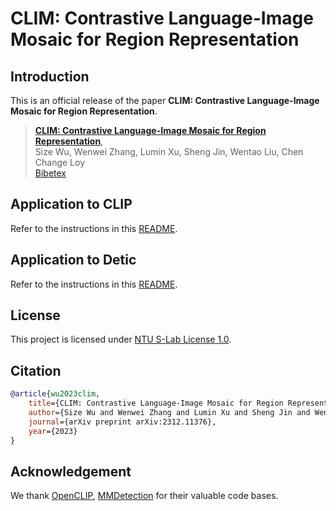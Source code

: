 # CLIM: Contrastive Language-Image Mosaic for Region Representation
## Introduction

This is an official release of the paper **CLIM: Contrastive Language-Image Mosaic for Region Representation**.

> [**CLIM: Contrastive Language-Image Mosaic for Region Representation**](https://arxiv.org/abs/2312.11376),            
> Size Wu, Wenwei Zhang, Lumin Xu, Sheng Jin, Wentao Liu, Chen Change Loy            
> [Bibetex](https://github.com/wusize/CLIM#citation)


## Application to CLIP

Refer to the instructions in this [README](README_CLIP.md).

## Application to Detic
Refer to the instructions in this [README](ovdet/configs/detic/README.md).

## License
This project is licensed under [NTU S-Lab License 1.0](LICENSE).

## Citation

```bibtex
@article{wu2023clim,
    title={CLIM: Contrastive Language-Image Mosaic for Region Representation},
    author={Size Wu and Wenwei Zhang and Lumin Xu and Sheng Jin and Wentao Liu and Chen Change Loy},
    journal={arXiv preprint arXiv:2312.11376},
    year={2023}
}
```


## Acknowledgement

We thank [OpenCLIP](https://github.com/mlfoundations/open_clip/tree/v2.16.0),
[MMDetection](https://github.com/open-mmlab/mmdetection) for their valuable code bases.
